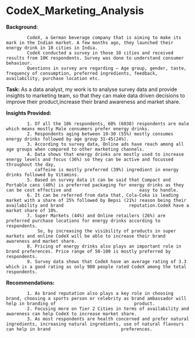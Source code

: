# CodeX_Marketing_Analysis
**Background:** 

            CodeX, a German beverage company that is aiming to make its mark in the Indian market. A few months ago, they launched their energy drink in 10 cities in India. 
            CodeX conducted a survey in those 10 cities and received results from 10K respondents. Survey was done to understand consumer behaviour. 
            Questions in survey are regarding – Age group, gender, taste, frequency of consumption, preferred ingredients, feedback, availability, purchase location etc.
**Task:**
            As a data analyst, my work is to analyse survey data and provide insights to marketing team, so that they can make data driven decisions to improve their                    product,increase their brand awareness and market share.
            
**Insights Provided:**

            1. Of all the 10k respondents, 60% (6038) respondents are male which means mostly Male consumers prefer energy drinks.
            2. Respondents aging between 19-30 (55%) mostly consumes energy drinks followed by age group 31-45(24%).
            3. According to survey data, Online ads have reach among all age groups when compared to other marketing channels.
            4. Data shows that energy drinks are mostly used to increase energy levels and focus (36%) so they can be active and focussed throughout the day,
               caffeine is mostly preferred (39%) ingredient in energy drinks followed by Vitamins.
            5. Based on survey data it can be said that Compact and Portable cans (40%) is preferred packaging for energy drinks as they can be cost effective and                          easy to handle.
            6. It can be referred from data that, Cola-Coka is leading market with a share of 25% followed by Bepsi (21%) reason being their availability and brand                         reputation.CodeX have a market share of 10%. 
            7. Super Markets (44%) and Online retailers (26%) are preferred purchase locations for energy drinks according to respondents. 
                So, by increasing the visibility of products in super markets and online CodeX will be able to increase their brand awareness and market share.
            8. Pricing of energy drinks also plays an important role in brand preferences. Price range of 50-100 is mostly preferred by respondents.
            9. Survey data shows that CodeX have an average rating of 3.3 which is a good rating as only 980 people rated CodeX among the total respondents.

            
**Recommendations:**

            1. As brand reputation also plays a key role in choosing brand, choosing a sports person or celebrity as brand ambassador will help in branding of                              product.
            2. Focusing more on Tier 2 Cities in terms of availability and awareness can help CodeX to increase market share.
            3. As most respondents are health concerned and prefer natural ingredients, increasing natural ingredients, use of natural flavours can help in brand                           preferences.

